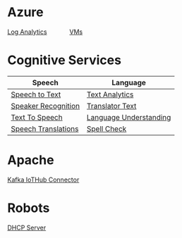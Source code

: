 # Azure
[Log Analytics](https://microshak.github.io/MicroNotes/Notes.html?path=Azure/LogAnalytics)  &nbsp; &nbsp; &nbsp; &nbsp; &nbsp; &nbsp;
[VMs](https://microshak.github.io/MicroNotes/Notes.html?path=Azure/VMs) 

# Cognitive Services

| Speech        | Language  |
| ------------- | -------------|
| [Speech to Text](https://microshak.github.io/MicroNotes/Notes.html?path=CognitiveServices/Speech/SpeechToText) | [Text Analytics](https://microshak.github.io/MicroNotes/Notes.html?path=CognitiveServices/Language/TextAnalytics) |
| [Speaker Recognition](https://microshak.github.io/MicroNotes/Notes.html?path=CognitiveServices/Speech/SpeakerRecognition) | [Translator Text](https://microshak.github.io/MicroNotes/Notes.html?path=CognitiveServices/Language/LogAnalytics) |
| [Text To Speech](https://microshak.github.io/MicroNotes/Notes.html?path=CognitiveServices/Speech/TextToSpeech) | [Language Understanding](https://microshak.github.io/MicroNotes/Notes.html?path=CognitiveServices/Language/LanguageUnderstanding) |
| [Speech Translations](https://microshak.github.io/MicroNotes/Notes.html?path=CognitiveServices/Speech/SpeechTranslations) | [Spell Check](https://microshak.github.io/MicroNotes/Notes.html?path=CognitiveServices/Language/SpellCheck) |



# Apache
[Kafka IoTHub Connector](https://microshak.github.io/MicroNotes/Notes.html?path=Apache/IoTHubKafka) 

# Robots
[DHCP Server](https://microshak.github.io/MicroNotes/Notes.html?path=Robot/DHCP) 
